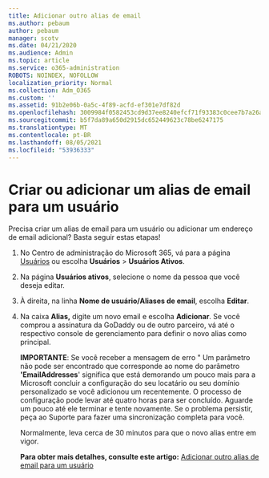```yaml
---
title: Adicionar outro alias de email
ms.author: pebaum
author: pebaum
manager: scotv
ms.date: 04/21/2020
ms.audience: Admin
ms.topic: article
ms.service: o365-administration
ROBOTS: NOINDEX, NOFOLLOW
localization_priority: Normal
ms.collection: Adm_O365
ms.custom: ''
ms.assetid: 91b2e06b-0a5c-4f89-acfd-ef301e7df82d
ms.openlocfilehash: 3009984f0582453cd9d37ee8240efcf71f93383c0cee7b7a26a629a963ba0091
ms.sourcegitcommit: b5f7da89a650d2915dc652449623c78be6247175
ms.translationtype: MT
ms.contentlocale: pt-BR
ms.lasthandoff: 08/05/2021
ms.locfileid: "53936333"
---
```

# <a name="create-or-add-an-email-alias-for-a-user"></a>Criar ou adicionar um alias de email para um usuário

Precisa criar um alias de email para um usuário ou adicionar um endereço de email adicional? Basta seguir estas etapas!
  
1. No Centro de administração do Microsoft 365, vá para a página [Usuários](https://go.microsoft.com/fwlink/p/?linkid=834822) ou escolha **Usuários**  >  **Usuários Ativos**.
    
2. Na página **Usuários ativos**, selecione o nome da pessoa que você deseja editar. 
    
3. À direita, na linha **Nome de usuário/Aliases de email**, escolha **Editar**.
    
4. Na caixa **Alias,** digite um novo email e escolha **Adicionar**. Se você comprou a assinatura da GoDaddy ou de outro parceiro, vá até o respectivo console de gerenciamento para definir o novo alias como principal. 
    
    **IMPORTANTE**: Se você receber a mensagem de erro " Um parâmetro não pode ser encontrado que corresponde ao nome do parâmetro **'EmailAddresses**' significa que está demorando um pouco mais para a Microsoft concluir a configuração do seu locatário ou seu domínio personalizado se você adicionou um recentemente. O processo de configuração pode levar até quatro horas para ser concluído. Aguarde um pouco até ele terminar e tente novamente. Se o problema persistir, peça ao Suporte para fazer uma sincronização completa para você.
    
    Normalmente, leva cerca de 30 minutos para que o novo alias entre em vigor.
    
    **Para obter mais detalhes, consulte este artigo:** [Adicionar outro alias de email para um usuário](https://docs.microsoft.com/microsoft-365/admin/email/add-another-email-alias-for-a-user)
    


